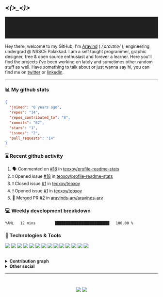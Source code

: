 &nbsp;

## *<(>_<)>*

<p align="center">
  <img src="https://github.com/aravinds-arv/aravinds-arv/blob/master/header.gif">
</p>

Hey there, welcome to my GitHub, I'm [Aravind](https://aravinds-arv.github.io/) ( */ˌaɾɛvɪnð/* ), engineering undergrad @ NSSCE Palakkad. I am a self taught programmer, graphic designer, free & open source enthusiast and forever a learner. Here you'll find the projects i've been working on lately and sometimes other random stuff as well. Have something to talk about or just wanna say hi, you can find me on [twitter](https://twitter.com/aravinds_arv) or [linkedin](https://twitter.com/aravinds_arv).

---

### 📊 My github stats

```json
{
  "joined": "0 years ago",
  "repos": "14",
  "repos_contributed_to": "8",
  "commits": "67",
  "stars": "1",
  "issues": "2",
  "pull_requests": "14"
}
```

### ⌛ Recent github activity
<!--START_SECTION:activity-->
1. 🗣 Commented on [#18](https://github.com/teoxoy/profile-readme-stats/issues/18) in [teoxoy/profile-readme-stats](https://github.com/teoxoy/profile-readme-stats)
2. ❗️ Opened issue [#18](https://github.com/teoxoy/profile-readme-stats/issues/18) in [teoxoy/profile-readme-stats](https://github.com/teoxoy/profile-readme-stats)
3. ❗️ Closed issue [#1](https://github.com/teoxoy/teoxoy/issues/1) in [teoxoy/teoxoy](https://github.com/teoxoy/teoxoy)
4. ❗️ Opened issue [#1](https://github.com/teoxoy/teoxoy/issues/1) in [teoxoy/teoxoy](https://github.com/teoxoy/teoxoy)
5. 🎉 Merged PR [#2](https://github.com/aravinds-arv/aravinds-arv/pull/2) in [aravinds-arv/aravinds-arv](https://github.com/aravinds-arv/aravinds-arv)
<!--END_SECTION:activity-->

### 💻 Weekly development breakdown
<!--START_SECTION:waka-->
```text
YAML   12 mins         █████████████████████████   100.00 % 
```
<!--END_SECTION:waka-->
  
### 🔧 Technologies & Tools
![](https://img.shields.io/badge/OS-Manjaro_KDE-informational?style=plastic&logo=manjaro&logoColor=white&color=2bbc8a)
![](https://img.shields.io/badge/Shell-Zsh-informational?style=plastic&logo=bash&logoColor=white&color=2bbc8a)
![](https://img.shields.io/badge/Editor-VS_Code-informational?style=plastic&logo=visualstudiocode&logoColor=white&color=2bbc8a)
![](https://img.shields.io/badge/Code-Python-informational?style=plastic&logo=python&logoColor=white&color=2bbc8a)
![](https://img.shields.io/badge/Code-C-informational?style=plastic&logo=c&logoColor=white&color=2bbc8a)
![](https://img.shields.io/badge/Code-C++-informational?style=plastic&logo=cplusplus&logoColor=white&color=2bbc8a)
![](https://img.shields.io/badge/Code-HTML5-informational?style=plastic&logo=html5&logoColor=white&color=2bbc8a)
![](https://img.shields.io/badge/Code-CSS3-informational?style=plastic&logo=css3&logoColor=white&color=2bbc8a)
![](https://img.shields.io/badge/Code-Bootstrap-informational?style=plastic&logo=bootstrap&logoColor=white&color=2bbc8a)
![](https://img.shields.io/badge/Tool-Git-informational?style=plastic&logo=git&logoColor=white&color=2bbc8a)
![](https://img.shields.io/badge/Tool-GitHub-informational?style=plastic&logo=github&logoColor=white&color=2bbc8a)
![](https://img.shields.io/badge/Tool-Figma-informational?style=plastic&logo=figma&logoColor=white&color=2bbc8a)
![](https://img.shields.io/badge/Tool-Canva-informational?style=plastic&logo=canva&logoColor=white&color=2bbc8a)
![](https://img.shields.io/badge/Music-Spotify-informational?style=plastic&logo=spotify&logoColor=white&color=2bbc8a)

<br>
<details>
  <summary><b>Contribution graph</b></summary>
  <br>
  
  ![Activity Graph](https://activity-graph.herokuapp.com/graph?username=aravinds-arv&theme=one-dark)
</details>
<details>
  <summary><b>Other social</b></summary>
  <br>
    <a href="https://twitter.com/aravinds_arv"><img src="https://img.shields.io/badge/Twitter-@aravinds_arv-informational?style=plastic&logo=twitter&logoColor=white&color=2bbc8a"></a>
    <a href="https://linkedin.com/in/aravinds-arv"><img src="https://img.shields.io/badge/LinkedIn-@aravinds--arv-informational?style=plastic&logo=linkedin&logoColor=white&color=2bbc8a"></a>
    <a href="https://instagram.com/aravinds.arv"><img src="https://img.shields.io/badge/Instagram-@aravinds.arv-informational?style=plastic&logo=instagram&logoColor=white&color=2bbc8a"></a>
    <a href="https://open.spotify.com/user/31r43bzcwdnlspwr7ko6ezroxjku"><img src="https://img.shields.io/badge/Spotify-Aravind_S-informational?style=plastic&logo=spotify&logoColor=white&color=2bbc8a"></a>
    <a href="https://t.me/aravinds_arv"><img src="https://img.shields.io/badge/Telegram-@aravinds_arv-informational?style=plastic&logo=minutemailer&logoColor=white&color=2bbc8a"></a>
    <a href="mailto:aravinds.arv@pm.me"><img src="https://img.shields.io/badge/Mail-Aravind_S-informational?style=plastic&logo=gmail&logoColor=white&color=2bbc8a"></a>
</details>

---

&nbsp;

<p align="center">
   <a href="https://github.com/aravinds-arv.gpg"><img src="https://img.shields.io/badge/GPG-0x45C6D0F31C7A42D7-informational?style=plastic&logo=gnuprivacyguard&logoColor=white&color=313131"></a>
    <img src="https://komarev.com/ghpvc/?username=aravinds-arv&color=313131&style=plastic&label=~+Profile+Hits&logo=twitter"
</p>
